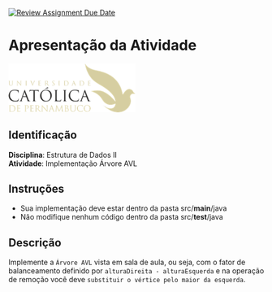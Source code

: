 [![Review Assignment Due Date](https://classroom.github.com/assets/deadline-readme-button-22041afd0340ce965d47ae6ef1cefeee28c7c493a6346c4f15d667ab976d596c.svg)](https://classroom.github.com/a/bu1NkW1S)
# Apresentação da Atividade
<img src="assets/images/unicap-logo.png" alt="drawing" width="250"/>

## Identificação
**Disciplina**: Estrutura de Dados II
\
**Atividade**: Implementação Árvore AVL

## Instruções
- Sua implementação deve estar dentro da pasta src/**main**/java 
- Não modifique nenhum código dentro da pasta src/**test**/java

##  Descrição
Implemente a ``Árvore AVL`` vista em sala de aula, ou seja, com o fator de balanceamento definido por ``alturaDireita - alturaEsquerda`` e na operação de remoção você deve ``substituir o vértice pelo maior da esquerda``.
